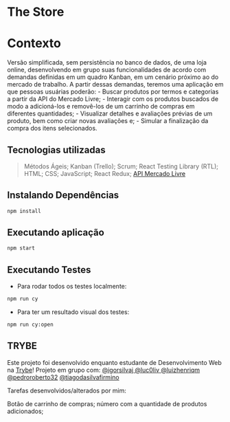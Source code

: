 # The Store

# Contexto
Versão simplificada, sem persistência no banco de dados, de uma loja online, desenvolvendo em grupo suas funcionalidades de acordo com demandas definidas em um quadro Kanban, em um cenário próximo ao do mercado de trabalho.  A partir dessas demandas, teremos uma aplicação em que pessoas usuárias poderão: 
    - Buscar produtos por termos e categorias a partir da API do Mercado Livre; 
    - Interagir com os produtos buscados de modo a adicioná-los e removê-los de um carrinho de compras em diferentes quantidades; 
    - Visualizar detalhes e avaliações prévias de um produto, bem como criar novas avaliações e; 
    - Simular a finalização da compra dos itens selecionados.  

## Tecnologias utilizadas

> Métodos Ágeis; Kanban (Trello); Scrum; React Testing Library (RTL); HTML; CSS; JavaScript; React Redux;  <a href="https://api.mercadolibre.com/sites/MLB">API Mercado Livre</a>


## Instalando Dependências

```bash
npm install
``` 

## Executando aplicação

```bash
npm start
```

## Executando Testes

* Para rodar todos os testes localmente:

```bash
npm run cy
```
* Para ter um resultado visual dos testes:

```bash
npm run cy:open
```

## TRYBE
Este projeto foi desenvolvido enquanto estudante de Desenvolvimento Web na <a href="https://www.betrybe.com/">Trybe</a>!
Projeto em grupo com:
<a href="https://www.linkedin.com/in/igorjsilva/">@igorsilvaj </a>
<a href="https://www.linkedin.com/in/lucoliv/">@luc0liv </a>
<a href="https://www.linkedin.com/in/luizhmaduro/">@luizhenriqm </a>
 <a href="https://www.linkedin.com/in/pedrorobertodev/">@pedroroberto32</a>
<a href="https://www.linkedin.com/in/tiagofirmino92/">@tiagodasilvafirmino </a>

Tarefas desenvolvidos/alterados por mim:

Botão de carrinho de compras; número com a quantidade de produtos adicionados;
